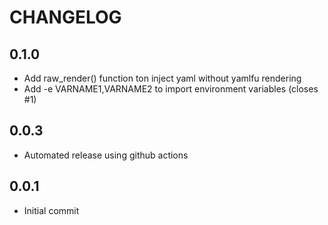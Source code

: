 # CHANGELOG

## 0.1.0

* Add raw_render() function ton inject yaml without yamlfu rendering
* Add -e VARNAME1,VARNAME2 to import environment variables (closes #1)

## 0.0.3

* Automated release using github actions

## 0.0.1

* Initial commit
